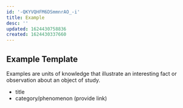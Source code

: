 ```yaml
---
id: '-QKYVQHFM6DSmmnrAO_-i'
title: Example
desc: ''
updated: 1624430758836
created: 1624430337660
---
```


## Example Template

Examples are units of knowledge that illustrate an interesting fact or observation about an object of study.

- title
- category/phenomenon (provide link)
